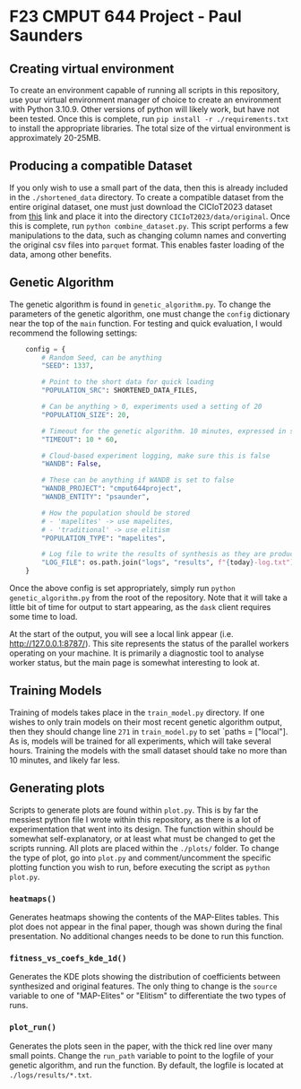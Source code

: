 # F23 CMPUT 644 Project - Paul Saunders

## Creating virtual environment
To create an environment capable of running all scripts in this repository, use your virtual environment manager of choice to create an environment with Python 3.10.9. Other versions of python will likely work, but have not been tested. Once this is complete, run `pip install -r ./requirements.txt` to install the appropriate libraries. The total size of the virtual environment is approximately 20-25MB. 

## Producing a compatible Dataset
If you only wish to use a small part of the data, then this is already included in the `./shortened_data` directory. To create a compatible dataset from the entire original dataset, one must just download the CICIoT2023 dataset from [this](https://www.unb.ca/cic/datasets/iotdataset-2023.html) link and place it into the directory `CICIoT2023/data/original`. Once this is complete, run `python combine_dataset.py`. This script performs a few manipulations to the data, such as changing column names and converting the original csv files into `parquet` format. This enables faster loading of the data, among other benefits. 

## Genetic Algorithm
The genetic algorithm is found in `genetic_algorithm.py`. To change the parameters of the genetic algorithm, one must change the `config` dictionary near the top of the `main` function. For testing and quick evaluation, I would recommend the following settings: 
```python
    config = {
        # Random Seed, can be anything
        "SEED": 1337,

        # Point to the short data for quick loading
        "POPULATION_SRC": SHORTENED_DATA_FILES,

        # Can be anything > 0, experiments used a setting of 20
        "POPULATION_SIZE": 20,

        # Timeout for the genetic algorithm. 10 minutes, expressed in seconds
        "TIMEOUT": 10 * 60,

        # Cloud-based experiment logging, make sure this is false
        "WANDB": False,  

        # These can be anything if WANDB is set to false
        "WANDB_PROJECT": "cmput644project",
        "WANDB_ENTITY": "psaunder",  

        # How the population should be stored
        # - 'mapelites' -> use mapelites,
        # - 'traditional' -> use elitism 
        "POPULATION_TYPE": "mapelites",

        # Log file to write the results of synthesis as they are produced
        "LOG_FILE": os.path.join("logs", "results", f"{today}-log.txt"),
    }
```

Once the above config is set appropriately, simply run `python genetic_algorithm.py` from the root of the repository. Note that it will take a little bit of time for output to start appearing, as the `dask` client requires some time to load.

At the start of the output, you will see a local link appear (i.e. http://127.0.0.1:8787/). This site represents the status of the parallel workers operating on your machine. It is primarily a diagnostic tool to analyse worker status, but the main page is somewhat interesting to look at.

## Training Models
Training of models takes place in the `train_model.py` directory. If one wishes to only train models on their most recent genetic algorithm output, then they should change line `271` in `train_model.py` to set `paths = ["local"]. As is, models will be trained for all experiments, which will take several hours. Training the models with the small dataset should take no more than 10 minutes, and likely far less.

## Generating plots
Scripts to generate plots are found within `plot.py`. This is by far the messiest python file I wrote within this repository, as there is a lot of experimentation that went into its design. The function within should be somewhat self-explanatory, or at least what must be changed to get the scripts running. All plots are placed within the `./plots/` folder. To change the type of plot, go into `plot.py` and comment/uncomment the specific plotting function you wish to run, before executing the script as `python plot.py`. 

### `heatmaps()`
Generates heatmaps showing the contents of the MAP-Elites tables. This plot does not appear in the final paper, though was shown during the final presentation. No additional changes needs to be done to run this function. 

### `fitness_vs_coefs_kde_1d()`
Generates the KDE plots showing the distribution of coefficients between synthesized and original features. The only thing to change is the `source` variable to one of "MAP-Elites" or "Elitism" to differentiate the two types of runs.

### `plot_run()`
Generates the plots seen in the paper, with the thick red line over many small points. Change the `run_path` variable to point to the logfile of your genetic algorithm, and run the function. By default, the logfile is located at `./logs/results/*.txt`. 
